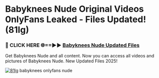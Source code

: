 # Babyknees Nude Original Videos 0nlyFans Leaked - Files Updated! (81lg)

<h3>🔴 CLICK HERE 🌐==►► <a href="https://tinyurl.com/52m3yx9h" rel="nofollow">Babyknees Nude Updated Files</a></h3>

Get Babyknees Nude and all content. Now you can access all videos and pictures of Babyknees Nude. New Updated Files 2025!

[![81lg](https://i.imgur.com/TnHtlc8.gif)](https://tinyurl.com/52m3yx9h)
babyknees onlyfans nude